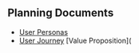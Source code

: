 ## Planning Documents

- [User Personas](docs/user-personas.md)
- [User Journey](docs/user-journey.md)
 [Value Proposition](
